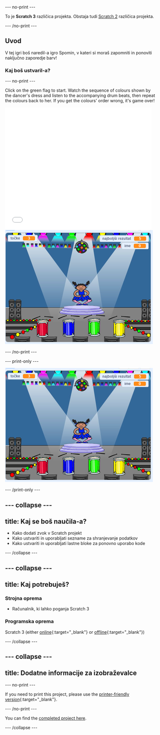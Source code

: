 \--- no-print \---

To je **Scratch 3** različica projekta. Obstaja tudi [Scratch 2](https://projects.raspberrypi.org/en/projects/memory-scratch2) različica projekta.

\--- /no-print \---

## Uvod

V tej igri boš naredil-a igro Spomin, v kateri si moraš zapomniti in ponoviti naključno zaporedje barv!

### Kaj boš ustvaril-a?

\--- no-print \---

Click on the green flag to start. Watch the sequence of colours shown by the dancer's dress and listen to the accompanying drum beats, then repeat the colours back to her. If you get the colours' order wrong, it's game over!

<div class="scratch-preview">
  <iframe allowtransparency="true" width="485" height="402" src="//scratch.mit.edu/projects/embed/284452634/?autostart=false" frameborder="0" allowfullscreen scrolling="no" mark="crwd-mark"></iframe> <img src="images/screenshot.png" />
</div>

\--- /no-print \---

\--- print-only \---

![screenshot of finished game](images/screenshot.png)

\--- /print-only \---

## \--- collapse \---

## title: Kaj se boš naučila-a?

+ Kako dodati zvok v Scratch projekt
+ Kako ustvariti in uporabljati sezname za shranjevanje podatkov
+ Kako ustvariti in uporabljati lastne bloke za ponovno uporabo kode

\--- /collapse \---

## \--- collapse \---

## title: Kaj potrebuješ?

### Strojna oprema

+ Računalnik, ki lahko poganja Scratch 3

### Programska oprema

Scratch 3 (either [online](https://rpf.io/scratchon){:target="_blank"} or [offline](https://rpf.io/scratchoff){:target="_blank"})

\--- /collapse \---

## \--- collapse \---

## title: Dodatne informacije za izobraževalce

\--- no-print \---

If you need to print this project, please use the [printer-friendly version](https://projects.raspberrypi.org/en/projects/memory/print){:target="_blank"}.

\--- /no-print \---

You can find the [completed project here](http://rpf.io/p/en/memory-get).

\--- /collapse \---